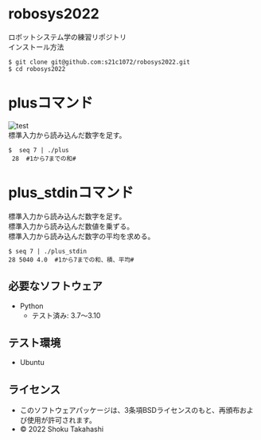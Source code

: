 # robosys2022
ロボットシステム学の練習リポジトリ  
インストール方法  
```
$ git clone git@github.com:s21c1072/robosys2022.git   
$ cd robosys2022  
```
# plusコマンド
![test](https://github.com/s21c1072/robosys2022/actions/workflows/test.yml/badge.svg)  
標準入力から読み込んだ数字を足す。  
```
$  seq 7 | ./plus  
 28  #1から7までの和#
```  

# plus_stdinコマンド

標準入力から読み込んだ数字を足す。   
標準入力から読み込んだ数値を乗ずる。   
標準入力から読み込んだ数字の平均を求める。  
```
$ seq 7 | ./plus_stdin  
28 5040 4.0  #1から7までの和、積、平均#
```

## 必要なソフトウェア
* Python
  * テスト済み: 3.7〜3.10

## テスト環境
* Ubuntu

## ライセンス
 * このソフトウェアパッケージは、3条項BSDライセンスのもと、再頒布および使用が許可されます。
  * © 2022 Shoku Takahashi
